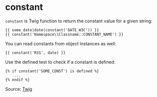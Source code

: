 # constant

`constant` is Twig function to return the constant value for a given string:

```twig
{{ some_date|date(constant('DATE_W3C')) }}
{{ constant('Namespace\\Classname::CONSTANT_NAME') }}
```
You can read constants from object instances as well:

```twig
{{ constant('RSS', date) }}
```

Use the defined test to check if a constant is defined:

```twig
{% if constant('SOME_CONST') is defined %}
    ...
{% endif %}
```
Source: [Twig](https://twig.symfony.com/constant)